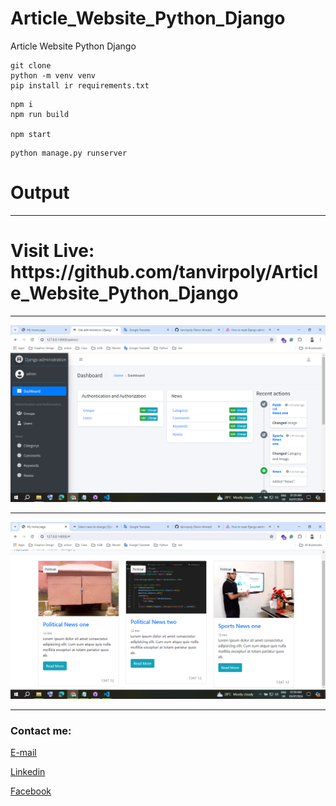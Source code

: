 # Article_Website_Python_Django
 Article Website Python Django


```
git clone
python -m venv venv
pip install ir requirements.txt
```

```javascript-React
npm i
npm run build

npm start
```

```
python manage.py runserver

```


# Output


---
<h1>Visit Live: https://github.com/tanvirpoly/Article_Website_Python_Django</h1>


---

<img src="admin.png"
     alt="admin.png"/>


---

<img src="img1.png"
     alt="Image"/>

---




<!-- all link is here -->


### Contact me:

[E-mail]( tanvirpoly@gmail.com)

[Linkedin]( https://www.linkedin.com/in/tanvirx/)

[Facebook]( https://www.facebook.com/tanvirfbid)


